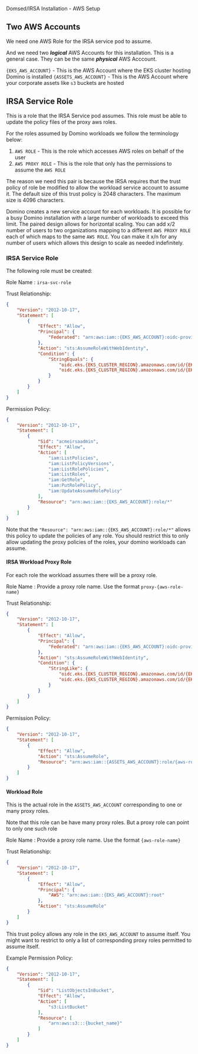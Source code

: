 Domsed/IRSA Installation - AWS Setup

## Two AWS Accounts

We need one AWS Role for the IRSA service pod to assume.

And we need two ***logical*** AWS Accounts for this installation. This is a general case. They can be the 
same ***physical*** AWS Acccount.

`{EKS_AWS_ACCOUNT}` - This is the AWS Account where the EKS cluster hosting Domino is installed
`{ASSETS_AWS_ACCOUNT}` - This is the AWS Account where your corporate assets like `s3` buckets are hosted



## IRSA Service Role

This is a role that the IRSA Service pod assumes. This role must be able to update the policy files of the proxy aws roles.

For the roles assumed by Domino workloads we follow the terminology below:

1. `AWS ROLE` - This is the role which accesses AWS roles on behalf of the user
2. `AWS PROXY ROLE` - This is the role that only has the permissions to assume the `AWS ROLE`

The reason we need this pair is because the IRSA requires that the trust policy of role be 
modified to allow the workload service account to assume it. The default size of this trust policy
is 2048 characters. The maximum size is 4096 characters.

Domino creates a new service account for each workloads. It is possible for a busy Domino
installation with a large number of workloads to exceed this limit. The paired design
allows for horizontal scaling. You can add x/2 number of users to two organizations mapping to a different 
`AWS PROXY ROLE` each of which maps to the same `AWS ROLE`. You can make it x/n for 
any number of users which allows this design to scale as needed indefinitely.


### IRSA Service Role

The following role must be created:

Role Name : `irsa-svc-role`

Trust Relationship:

```json
{
    "Version": "2012-10-17",
    "Statement": [
        {
            "Effect": "Allow",
            "Principal": {
                "Federated": "arn:aws:iam::{EKS_AWS_ACCOUNT}:oidc-provider/oidc.eks.{EKS_CLUSTER_REGION}.amazonaws.com/id/{EKS_OIDC_ID}"
            },
            "Action": "sts:AssumeRoleWithWebIdentity",
            "Condition": {
                "StringEquals": {
                    "oidc.eks.{EKS_CLUSTER_REGION}.amazonaws.com/id/{EKS_OIDC_ID}:aud": "sts.amazonaws.com",
                    "oidc.eks.{EKS_CLUSTER_REGION}.amazonaws.com/id/{EKS_OIDC_ID}:sub": "system:serviceaccount:domino-field:irsa"
                }
            }
        }
    ]
}
```

Permission Policy:

```json
{
    "Version": "2012-10-17",
    "Statement": [
        {
            "Sid": "acmeirsaadmin",
            "Effect": "Allow",
            "Action": [
                "iam:ListPolicies",
                "iam:ListPolicyVersions",
                "iam:ListRolePolicies",
                "iam:ListRoles",
                "iam:GetRole",
                "iam:PutRolePolicy",
                "iam:UpdateAssumeRolePolicy"
            ],
            "Resource": "arn:aws:iam::{EKS_AWS_ACCOUNT}:role/*"
        }
    ]
}
```

Note that the `"Resource": "arn:aws:iam::{EKS_AWS_ACCOUNT}:role/*"` allows this policy to update
the policies of any role. You should restrict this to only allow updating the 
proxy policies of the roles, your domino workloads can assume.

#### IRSA Workload Proxy Role

For each role the workload assumes there will be a proxy role.

Role Name : Provide a proxy role name. Use the format `proxy-{aws-role-name}`

Trust Relationship:

```json
{
    "Version": "2012-10-17",
    "Statement": [
        {
            "Effect": "Allow",
            "Principal": {
                "Federated": "arn:aws:iam::{EKS_AWS_ACCOUNT}:oidc-provider/oidc.eks.{EKS_CLUSTER_REGION}.amazonaws.com/id/{EKS_OIDC_ID}"
            },
            "Action": "sts:AssumeRoleWithWebIdentity",
            "Condition": {
                "StringLike": {
                    "oidc.eks.{EKS_CLUSTER_REGION}.amazonaws.com/id/{EKS_OIDC_ID}:sub": "",
                    "oidc.eks.{EKS_CLUSTER_REGION}.amazonaws.com/id/{EKS_OIDC_ID}:aud": "sts.amazonaws.com"
                }
            }
        }
    ]
}
```

Permission Policy:

```json
{
    "Version": "2012-10-17",
    "Statement": [
        {
            "Effect": "Allow",
            "Action": "sts:AssumeRole",
            "Resource": "arn:aws:iam::{ASSETS_AWS_ACCOUNT}:role/{aws-role-name}"
        }
    ]
}
```

#### Workload Role

This is the actual role in the `ASSETS_AWS_ACCOUNT` corresponding to one or many proxy roles.

Note that this role can be have many proxy roles. But a proxy role can point to only one such role

Role Name : Provide a proxy role name. Use the format `{aws-role-name}`

Trust Relationship:

```json
{
    "Version": "2012-10-17",
    "Statement": [
        {
            "Effect": "Allow",
            "Principal": {
                "AWS": "arn:aws:iam::{EKS_AWS_ACCOUNT}:root"
            },
            "Action": "sts:AssumeRole"
        }
    ]
}
```
This trust policy allows any role in the `EKS_AWS_ACCOUNT` to assume itself. You might want to
restrict to only a list of corresponding proxy roles permitted to assume itself.

Example Permission Policy:

```json
{
    "Version": "2012-10-17",
    "Statement": [
        {
            "Sid": "ListObjectsInBucket",
            "Effect": "Allow",
            "Action": [
                "s3:ListBucket"
            ],
            "Resource": [
                "arn:aws:s3:::{bucket_name}"
            ]
        }
    ]
}
```

